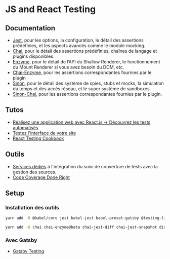 # JS and React Testing

## Documentation

- [Jest](https://facebook.github.io/jest), pour les options, la configuration, le détail des assertions prédéfinies, et les aspects avancés comme le module mocking.
- [Chai](http://chaijs.com), pour le détail des assertions prédéfinies, chaînes de langage et plugins disponibles.
- [Enzyme](http://airbnb.io/enzyme), pour le détail de l’API du Shallow Renderer, le fonctionnement du Mount Renderer si vous avez besoin du DOM, etc.
- [Chai-Enzyme](https://github.com/producthunt/chai-enzyme#readme), pour les assertions correspondantes fournies par le plugin
- [Sinon](http://sinonjs.org), pour le détail des système de spies, stubs et mocks, la simulation du temps et des accès réseau, et le super système de sandboxes.
- [Sinon-Chai](https://github.com/domenic/sinon-chai#readme), pour les assertions correspondantes fournies par le plugin.

## Tutos

- [Réalisez une application web avec React.js -> Découvrez les tests automatisés](https://openclassrooms.com/fr/courses/4664381-realisez-une-application-web-avec-react-js/4664906-decouvrez-les-tests-automatises)
- [Testez l'interface de votre site](https://openclassrooms.com/fr/courses/3504461-testez-linterface-de-votre-site)
- [React Testing Cookbook](https://egghead.io/courses/react-testing-cookbook)

## Outils

- [Services dédiés](https://github.com/marketplace/category/code-review) à l'intégration du suivi de couverture de tests avec la gestion des sources.
- [Code Coverage Done Right](https://codecov.io)

## Setup

### Installation des outils

```bash
yarn add -D @babel/core jest babel-jest babel-preset-gatsby @testing-library/react-hooks identity-obj-proxy
```

```bash
yarn add -D chai chai-enzyme@beta chai-jest-diff chai-jest-snapshot dirty-chai enzyme enzyme-adapter-react-16 enzyme-to-json react-test-renderer sinon sinon-chai
```

### Avec Gatsby

- [Gatsby Testing](https://www.gatsbyjs.org/docs/testing/)
